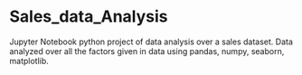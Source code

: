 # Sales_data_Analysis
Jupyter Notebook python project of data analysis over a sales dataset. Data analyzed over all the factors given in data using pandas, numpy, seaborn, matplotlib.
